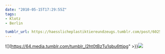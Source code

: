 ```yaml
---
date: "2010-05-15T17:29:55Z"
tags:
- Klotz
- Berlin

tumblr_url: https://haesslicheplastiktiereundzeugs.tumblr.com/post/602541876
---
```

![](https://64.media.tumblr.com/tumblr_l2ht0tBzTu1qbu6ttjpg" >}}![](https://64.media.tumblr.com/tumblr_l2ht1cok1L1qbu6tt.jpg)

